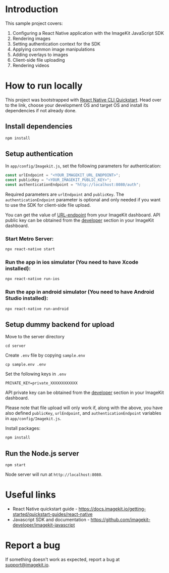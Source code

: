 # Introduction 

This sample project covers:

1. Configuring a React Native application with the ImageKit JavaScript SDK
2. Rendering images
3. Setting authentication context for the SDK
4. Applying common image manipulations
5. Adding overlays to images
6. Client-side file uploading
7. Rendering videos

# How to run locally

This project was bootstrapped with [React Native CLI Quickstart](https://reactnative.dev/docs/environment-setup). Head over to the link, choose your development OS and target OS and install its dependencies if not already done.

## Install dependencies

```bash
npm install
```

## Setup authentication

In `app/config/Imagekit.js`, set the following parameters for authentication:

```js
const urlEndpoint = "<YOUR_IMAGEKIT_URL_ENDPOINT>";
const publicKey = "<YOUR_IMAGEKIT_PUBLIC_KEY>";
const authenticationEndpoint = "http://localhost:8080/auth";
```

Required parameters are `urlEndpoint` and `publicKey`. The `authenticationEndpoint` parameter is optional and only needed if you want to use the SDK for client-side file upload. 

You can get the value of [URL-endpoint](https://imagekit.io/dashboard#url-endpoints) from your ImageKit dashboard.
API public key can be obtained from the [developer](https://imagekit.io/dashboard#developers) section in your ImageKit dashboard.

### Start Metro Server:

```bash
npx react-native start
```

### Run the app in ios simulator (You need to have Xcode installed):

```bash
npx react-native run-ios
```

### Run the app in android simulator (You need to have Android Studio installed):

```bash
npx react-native run-android
```

## Setup dummy backend for upload

Move to the server directory
```shell
cd server
```

Create `.env` file by copying `sample.env`

```shell
cp sample.env .env
```

Set the following keys in `.env`

```shell
PRIVATE_KEY=private_XXXXXXXXXXXX
```

API private key can be obtained from the [developer](https://imagekit.io/dashboard#developers) section in your ImageKit dashboard.

Please note that file upload will only work if, along with the above, you have also defined `publicKey`, `urlEndpoint`, and `authenticationEndpoint` variables in `app/config/Imagekit.js`.

Install packages:

```bash
npm install
```

## Run the Node.js server

```
npm start
```

Node server will run at `http://localhost:8080`.

# Useful links
* React Native quickstart guide - https://docs.imagekit.io/getting-started/quickstart-guides/react-native
* Javascript SDK and documentation - https://github.com/imagekit-developer/imagekit-javascript

# Report a bug
If something doesn't work as expected, report a bug at support@imagekit.io.
